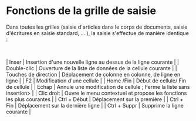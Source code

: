 # Fonctions de la grille de saisie

Dans toutes les grilles (saisie d'articles dans le corps de documents, saisie d'écritures en saisie standard, ... ), la saisie s'effectue de manière identique :


 






| Inser | Insertion d'une nouvelle ligne au dessus de la ligne courante |
| Double-clic | Ouverture de la liste de données de la cellule courante |
| Touches de direction | Déplacement de colonne en colonne, de ligne en ligne |
| F2 | Modification d'une cellule |
| Home /Fin | Début de cellule/ Fin de cellule |
| Echap | Annule une modification de cellule ; Ferme la liste sans insertion> |
| Clic droit | Ouvre le menu contextuel et propose les fonctions les plus courantes |
| Ctrl + Début | Déplacement sur la première |
| Ctrl + Fin | Déplacement sur la dernière ligne |
| Ctrl + Suppr | Supprime la ligne courante |


